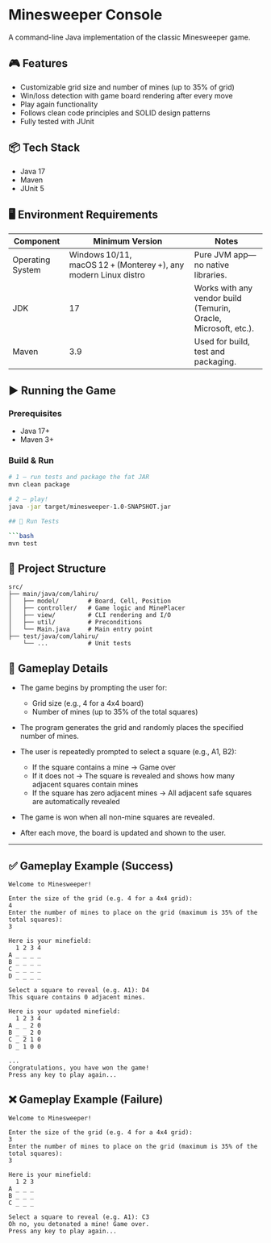 # Minesweeper Console

A command-line Java implementation of the classic Minesweeper game.

## 🎮 Features

- Customizable grid size and number of mines (up to 35% of grid)
- Win/loss detection with game board rendering after every move
- Play again functionality
- Follows clean code principles and SOLID design patterns
- Fully tested with JUnit

## 📦 Tech Stack

- Java 17
- Maven
- JUnit 5

## 🖥️  Environment Requirements

| Component | Minimum Version | Notes |
|-----------|-----------------|-------|
| Operating System | Windows 10/11, macOS 12 + (Monterey +), any modern Linux distro | Pure JVM app—no native libraries. |
| JDK | 17 | Works with any vendor build (Temurin, Oracle, Microsoft, etc.). |
| Maven | 3.9 | Used for build, test and packaging. |

## ▶️ Running the Game

### Prerequisites

- Java 17+
- Maven 3+

### Build & Run

```bash
# 1 – run tests and package the fat JAR
mvn clean package

# 2 – play!
java -jar target/minesweeper-1.0-SNAPSHOT.jar

## 🧪 Run Tests

```bash
mvn test
```

## 📁 Project Structure

```
src/
├── main/java/com/lahiru/
│   ├── model/        # Board, Cell, Position
│   ├── controller/   # Game logic and MinePlacer
│   ├── view/         # CLI rendering and I/O
│   ├── util/         # Preconditions
│   └── Main.java     # Main entry point
├── test/java/com/lahiru/
    └── ...           # Unit tests
```

## 🎯 Gameplay Details

- The game begins by prompting the user for:
  - Grid size (e.g., 4 for a 4x4 board)
  - Number of mines (up to 35% of the total squares)

- The program generates the grid and randomly places the specified number of mines.

- The user is repeatedly prompted to select a square (e.g., A1, B2):
  - If the square contains a mine → Game over
  - If it does not → The square is revealed and shows how many adjacent squares contain mines
  - If the square has zero adjacent mines → All adjacent safe squares are automatically revealed

- The game is won when all non-mine squares are revealed.

- After each move, the board is updated and shown to the user.

---

## ✅ Gameplay Example (Success)

```
Welcome to Minesweeper!

Enter the size of the grid (e.g. 4 for a 4x4 grid): 
4
Enter the number of mines to place on the grid (maximum is 35% of the total squares): 
3

Here is your minefield:
  1 2 3 4
A _ _ _ _
B _ _ _ _
C _ _ _ _
D _ _ _ _

Select a square to reveal (e.g. A1): D4
This square contains 0 adjacent mines. 

Here is your updated minefield:
  1 2 3 4
A _ _ 2 0
B _ _ 2 0
C _ 2 1 0
D _ 1 0 0

...
Congratulations, you have won the game!
Press any key to play again...
```

## ❌ Gameplay Example (Failure)

```
Welcome to Minesweeper!

Enter the size of the grid (e.g. 4 for a 4x4 grid): 
3
Enter the number of mines to place on the grid (maximum is 35% of the total squares): 
3

Here is your minefield:
  1 2 3
A _ _ _
B _ _ _
C _ _ _

Select a square to reveal (e.g. A1): C3
Oh no, you detonated a mine! Game over.
Press any key to play again...
```
